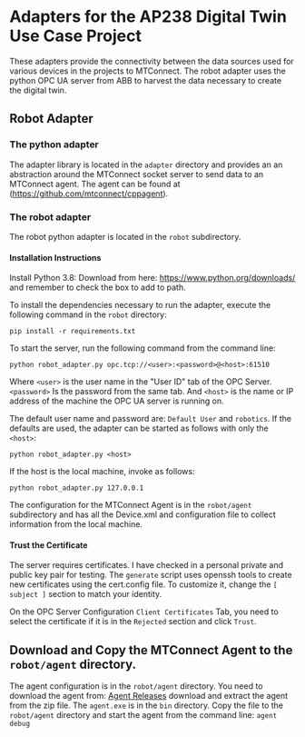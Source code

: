 # Adapters for the AP238 Digital Twin Use Case Project

These adapters provide the connectivity between the data sources used for various devices in the projects to MTConnect. The robot adapter uses the python OPC UA server from ABB to harvest the data necessary to create the digital twin.

## Robot Adapter

### The python adapter

The adapter library is located in the `adapter` directory and provides an an abstraction around the MTConnect socket server to send data to an MTConnect agent. The agent can be found at (https://github.com/mtconnect/cppagent).

### The robot adapter

The robot python adapter is located in the `robot` subdirectory.

#### Installation Instructions

Install Python 3.8: Download from here: https://www.python.org/downloads/ and remember to check the box to add to path.

To install the dependencies necessary to run the adapter, execute the following command in the `robot` directory:

	pip install -r requirements.txt

To start the server, run the following command from the command line:

	python robot_adapter.py opc.tcp://<user>:<password>@<host>:61510

Where `<user>` is the user name in the "User ID" tab of the OPC Server. `<password>` Is the password from the same tab. And `<host>` is the name or IP address of the machine the OPC UA server is running on.

The default user name and password are: `Default User` and `robotics`. If the defaults are used, the adapter can be started as follows with only the `<host>`:

	python robot_adapter.py <host>
	
If the host is the local machine, invoke as follows:

	python robot_adapter.py 127.0.0.1

The configuration for the MTConnect Agent is in the `robot/agent` subdirectory and has all the Device.xml and configuration file to collect information from the local machine.

#### Trust the Certificate

The server requires certificates. I have checked in a personal private and public key pair for testing. The `generate` script uses openssh tools to create new certificates using the cert.config file. To customize it, change the `[ subject ]` section to match your identity.

On the OPC Server Configuration `Client Certificates` Tab, you need to select the certificate if it is in the `Rejected` section and click `Trust`.

## Download and Copy the MTConnect Agent to the `robot/agent` directory.

The agent configuration is in the `robot/agent` directory. You need to download the agent from: [Agent Releases](https://github.com/mtconnect/cppagent/releases) download and extract the agent from the zip file. The `agent.exe` is in the `bin` directory. Copy the file to the `robot/agent` directory and start the agent from the command line: `agent debug`

